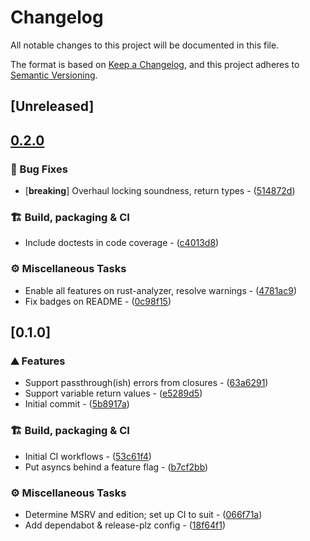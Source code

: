 # Changelog

All notable changes to this project will be documented in this file.

The format is based on [Keep a Changelog](https://keepachangelog.com/en/1.0.0/),
and this project adheres to [Semantic Versioning](https://semver.org/spec/v2.0.0.html).

## [Unreleased]

## [0.2.0](https://github.com/crazyscot/littertray/compare/v0.1.0...v0.2.0)

### 🐛 Bug Fixes

- [**breaking**] Overhaul locking soundness, return types - ([514872d](https://github.com/crazyscot/littertray/commit/514872d60ce22d3ac2332da33a3e0ead9f2014eb))

### 🏗️ Build, packaging & CI

- Include doctests in code coverage - ([c4013d8](https://github.com/crazyscot/littertray/commit/c4013d8397d87ab29d8d9d95f64216cae3122275))

### ⚙️ Miscellaneous Tasks

- Enable all features on rust-analyzer, resolve warnings - ([4781ac9](https://github.com/crazyscot/littertray/commit/4781ac90df62c7874f0da7236f162597249a1c3c))
- Fix badges on README - ([0c98f15](https://github.com/crazyscot/littertray/commit/0c98f1554dfa01233e30d0af1c25b63af5fdd69a))


## [0.1.0]

### ⛰️ Features

- Support passthrough(ish) errors from closures - ([63a6291](https://github.com/crazyscot/littertray/commit/63a6291022a067f033630b0a15124071c29f0a83))
- Support variable return values - ([e5289d5](https://github.com/crazyscot/littertray/commit/e5289d557845fc61d7ae7e7ff07ad2480a1efe14))
- Initial commit - ([5b8917a](https://github.com/crazyscot/littertray/commit/5b8917a590c01a055658de9587e1ddab3e16a3cf))

### 🏗️ Build, packaging & CI

- Initial CI workflows - ([53c61f4](https://github.com/crazyscot/littertray/commit/53c61f4320b714dce0ed4dc6961f6e27ffa4bc12))
- Put asyncs behind a feature flag - ([b7cf2bb](https://github.com/crazyscot/littertray/commit/b7cf2bbcb9fab2e3234da1b7996e0c27ce2704df))

### ⚙️ Miscellaneous Tasks

- Determine MSRV and edition; set up CI to suit - ([066f71a](https://github.com/crazyscot/littertray/commit/066f71ac0a0af80571700869f2d01ad4b87c1dc1))
- Add dependabot & release-plz config - ([18f64f1](https://github.com/crazyscot/littertray/commit/18f64f166194e6242806d696105ef829232bb59a))
